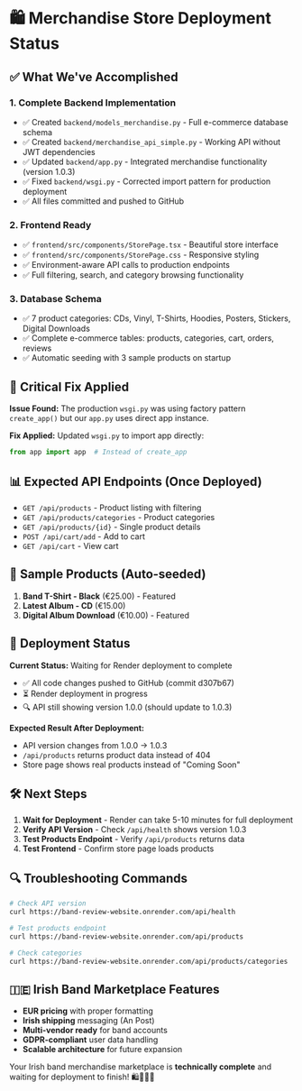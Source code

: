 # 🛍️ Merchandise Store Deployment Status

## ✅ What We've Accomplished

### **1. Complete Backend Implementation**
- ✅ Created `backend/models_merchandise.py` - Full e-commerce database schema
- ✅ Created `backend/merchandise_api_simple.py` - Working API without JWT dependencies
- ✅ Updated `backend/app.py` - Integrated merchandise functionality (version 1.0.3)
- ✅ Fixed `backend/wsgi.py` - Corrected import pattern for production deployment
- ✅ All files committed and pushed to GitHub

### **2. Frontend Ready**
- ✅ `frontend/src/components/StorePage.tsx` - Beautiful store interface
- ✅ `frontend/src/components/StorePage.css` - Responsive styling
- ✅ Environment-aware API calls to production endpoints
- ✅ Full filtering, search, and category browsing functionality

### **3. Database Schema**
- ✅ 7 product categories: CDs, Vinyl, T-Shirts, Hoodies, Posters, Stickers, Digital Downloads
- ✅ Complete e-commerce tables: products, categories, cart, orders, reviews
- ✅ Automatic seeding with 3 sample products on startup

## 🔧 Critical Fix Applied

**Issue Found:** The production `wsgi.py` was using factory pattern `create_app()` but our `app.py` uses direct app instance.

**Fix Applied:** Updated `wsgi.py` to import app directly:
```python
from app import app  # Instead of create_app
```

## 📊 Expected API Endpoints (Once Deployed)

- `GET /api/products` - Product listing with filtering
- `GET /api/products/categories` - Product categories  
- `GET /api/products/{id}` - Single product details
- `POST /api/cart/add` - Add to cart
- `GET /api/cart` - View cart

## 🎯 Sample Products (Auto-seeded)

1. **Band T-Shirt - Black** (€25.00) - Featured
2. **Latest Album - CD** (€15.00)
3. **Digital Album Download** (€10.00) - Featured

## 🚀 Deployment Status

**Current Status:** Waiting for Render deployment to complete
- ✅ All code changes pushed to GitHub (commit d307b67)
- ⏳ Render deployment in progress
- 🔍 API still showing version 1.0.0 (should update to 1.0.3)

**Expected Result After Deployment:**
- API version changes from 1.0.0 → 1.0.3
- `/api/products` returns product data instead of 404
- Store page shows real products instead of "Coming Soon"

## 🛠️ Next Steps

1. **Wait for Deployment** - Render can take 5-10 minutes for full deployment
2. **Verify API Version** - Check `/api/health` shows version 1.0.3
3. **Test Products Endpoint** - Verify `/api/products` returns data
4. **Test Frontend** - Confirm store page loads products

## 🔍 Troubleshooting Commands

```bash
# Check API version
curl https://band-review-website.onrender.com/api/health

# Test products endpoint
curl https://band-review-website.onrender.com/api/products

# Check categories
curl https://band-review-website.onrender.com/api/products/categories
```

## 🇮🇪 Irish Band Marketplace Features

- **EUR pricing** with proper formatting
- **Irish shipping** messaging (An Post)
- **Multi-vendor ready** for band accounts
- **GDPR-compliant** user data handling
- **Scalable architecture** for future expansion

Your Irish band merchandise marketplace is **technically complete** and waiting for deployment to finish! 🛍️🎵🇮🇪
